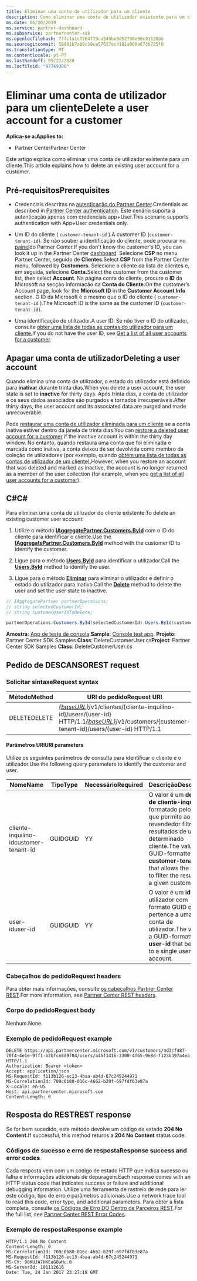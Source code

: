 ```yaml
---
title: Eliminar uma conta de utilizador para um cliente
description: Como eliminar uma conta de utilizador existente para um cliente.
ms.date: 06/20/2019
ms.service: partner-dashboard
ms.subservice: partnercenter-sdk
ms.openlocfilehash: 77fc1a1c7264779ca549be8d52798e90c91138bb
ms.sourcegitcommit: 58801b7a09c19ce57617ec4181a008a673b725f0
ms.translationtype: MT
ms.contentlocale: pt-PT
ms.lasthandoff: 09/22/2020
ms.locfileid: "97769380"
---
```

# <a name="delete-a-user-account-for-a-customer"></a><span data-ttu-id="e80c6-103">Eliminar uma conta de utilizador para um cliente</span><span class="sxs-lookup"><span data-stu-id="e80c6-103">Delete a user account for a customer</span></span>

<span data-ttu-id="e80c6-104">**Aplica-se a:**</span><span class="sxs-lookup"><span data-stu-id="e80c6-104">**Applies to:**</span></span>

- <span data-ttu-id="e80c6-105">Partner Center</span><span class="sxs-lookup"><span data-stu-id="e80c6-105">Partner Center</span></span>

<span data-ttu-id="e80c6-106">Este artigo explica como eliminar uma conta de utilizador existente para um cliente.</span><span class="sxs-lookup"><span data-stu-id="e80c6-106">This article explains how to delete an existing user account for a customer.</span></span>

## <a name="prerequisites"></a><span data-ttu-id="e80c6-107">Pré-requisitos</span><span class="sxs-lookup"><span data-stu-id="e80c6-107">Prerequisites</span></span>

- <span data-ttu-id="e80c6-108">Credenciais descritas na [autenticação do Partner Center](partner-center-authentication.md).</span><span class="sxs-lookup"><span data-stu-id="e80c6-108">Credentials as described in [Partner Center authentication](partner-center-authentication.md).</span></span> <span data-ttu-id="e80c6-109">Este cenário suporta a autenticação apenas com credenciais app+User.</span><span class="sxs-lookup"><span data-stu-id="e80c6-109">This scenario supports authentication with App+User credentials only.</span></span>

- <span data-ttu-id="e80c6-110">Um ID do cliente ( `customer-tenant-id` ).</span><span class="sxs-lookup"><span data-stu-id="e80c6-110">A customer ID (`customer-tenant-id`).</span></span> <span data-ttu-id="e80c6-111">Se não souber a identificação do cliente, pode procurar no [painel](https://partner.microsoft.com/dashboard)do Partner Center.</span><span class="sxs-lookup"><span data-stu-id="e80c6-111">If you don't know the customer's ID, you can look it up in the Partner Center [dashboard](https://partner.microsoft.com/dashboard).</span></span> <span data-ttu-id="e80c6-112">Selecione **CSP** no menu Partner Center, seguido de **Clientes**.</span><span class="sxs-lookup"><span data-stu-id="e80c6-112">Select **CSP** from the Partner Center menu, followed by **Customers**.</span></span> <span data-ttu-id="e80c6-113">Selecione o cliente da lista de clientes e, em seguida, selecione **Conta.**</span><span class="sxs-lookup"><span data-stu-id="e80c6-113">Select the customer from the customer list, then select **Account**.</span></span> <span data-ttu-id="e80c6-114">Na página conta do cliente, procure o **ID** da Microsoft na secção Informação da **Conta do Cliente.**</span><span class="sxs-lookup"><span data-stu-id="e80c6-114">On the customer’s Account page, look for the **Microsoft ID** in the **Customer Account Info** section.</span></span> <span data-ttu-id="e80c6-115">O ID da Microsoft é o mesmo que o ID do cliente ( `customer-tenant-id` ).</span><span class="sxs-lookup"><span data-stu-id="e80c6-115">The Microsoft ID is the same as the customer ID  (`customer-tenant-id`).</span></span>

- <span data-ttu-id="e80c6-116">Uma identificação de utilizador.</span><span class="sxs-lookup"><span data-stu-id="e80c6-116">A user ID.</span></span> <span data-ttu-id="e80c6-117">Se não tiver o ID do utilizador, consulte [obter uma lista de todas as contas do utilizador para um cliente.](get-a-list-of-all-user-accounts-for-a-customer.md)</span><span class="sxs-lookup"><span data-stu-id="e80c6-117">If you do not have the user ID, see [Get a list of all user accounts for a customer](get-a-list-of-all-user-accounts-for-a-customer.md).</span></span>

## <a name="deleting-a-user-account"></a><span data-ttu-id="e80c6-118">Apagar uma conta de utilizador</span><span class="sxs-lookup"><span data-stu-id="e80c6-118">Deleting a user account</span></span>

<span data-ttu-id="e80c6-119">Quando elimina uma conta de utilizador, o estado do utilizador está definido para **inativar** durante trinta dias.</span><span class="sxs-lookup"><span data-stu-id="e80c6-119">When you delete a user account, the user state is set to **inactive** for thirty days.</span></span> <span data-ttu-id="e80c6-120">Após trinta dias, a conta de utilizador e os seus dados associados são purgados e tornados irrecuperáveis.</span><span class="sxs-lookup"><span data-stu-id="e80c6-120">After thirty days, the user account and its associated data are purged and made unrecoverable.</span></span>

<span data-ttu-id="e80c6-121">Pode [restaurar uma conta de utilizador eliminada para um cliente](restore-a-user-for-a-customer.md) se a conta inativa estiver dentro da janela de trinta dias.</span><span class="sxs-lookup"><span data-stu-id="e80c6-121">You can [restore a deleted user account for a customer](restore-a-user-for-a-customer.md) if the inactive account is within the thirty day window.</span></span> <span data-ttu-id="e80c6-122">No entanto, quando restaura uma conta que foi eliminada e marcada como inativa, a conta deixou de ser devolvida como membro da coleção de utilizadores (por exemplo, quando [obtém uma lista de todas as contas de utilizador de um cliente).](get-a-list-of-all-user-accounts-for-a-customer.md)</span><span class="sxs-lookup"><span data-stu-id="e80c6-122">However, when you restore an account that was deleted and marked as inactive, the account is no longer returned as a member of the user collection (for example, when you [get a list of all user accounts for a customer](get-a-list-of-all-user-accounts-for-a-customer.md)).</span></span>

## <a name="c"></a><span data-ttu-id="e80c6-123">C\#</span><span class="sxs-lookup"><span data-stu-id="e80c6-123">C\#</span></span>

<span data-ttu-id="e80c6-124">Para eliminar uma conta de utilizador do cliente existente:</span><span class="sxs-lookup"><span data-stu-id="e80c6-124">To delete an existing customer user account:</span></span>

1. <span data-ttu-id="e80c6-125">Utilize o método [**IAggregatePartner.Customers.ById**](/dotnet/api/microsoft.store.partnercenter.customers.icustomercollection.byid) com o ID do cliente para identificar o cliente.</span><span class="sxs-lookup"><span data-stu-id="e80c6-125">Use the [**IAggregatePartner.Customers.ById**](/dotnet/api/microsoft.store.partnercenter.customers.icustomercollection.byid) method with the customer ID to identify the customer.</span></span>

2. <span data-ttu-id="e80c6-126">Ligue para o método [**Users.ById**](/dotnet/api/microsoft.store.partnercenter.customerusers.icustomerusercollection.byid) para identificar o utilizador.</span><span class="sxs-lookup"><span data-stu-id="e80c6-126">Call the [**Users.ById**](/dotnet/api/microsoft.store.partnercenter.customerusers.icustomerusercollection.byid) method to identify the user.</span></span>

3. <span data-ttu-id="e80c6-127">Ligue para o método [**Eliminar**](/dotnet/api/microsoft.store.partnercenter.customerusers.icustomeruser.delete) para eliminar o utilizador e definir o estado do utilizador para inativo.</span><span class="sxs-lookup"><span data-stu-id="e80c6-127">Call the [**Delete**](/dotnet/api/microsoft.store.partnercenter.customerusers.icustomeruser.delete) method to delete the user and set the user state to inactive.</span></span>

``` csharp
// IAggregatePartner partnerOperations;
// string selectedCustomerId;
// string customerUserIdToDelete;

partnerOperations.Customers.ById(selectedCustomerId).Users.ById(customerUserIdToDelete).Delete();
```

<span data-ttu-id="e80c6-128">**Amostra**: [App de teste de consola](console-test-app.md).</span><span class="sxs-lookup"><span data-stu-id="e80c6-128">**Sample**: [Console test app](console-test-app.md).</span></span> <span data-ttu-id="e80c6-129">**Projeto**: Partner Center SDK Samples **Class**: DeleteCustomerUser.cs</span><span class="sxs-lookup"><span data-stu-id="e80c6-129">**Project**: Partner Center SDK Samples **Class**: DeleteCustomerUser.cs</span></span>

## <a name="rest-request"></a><span data-ttu-id="e80c6-130">Pedido de DESCANSO</span><span class="sxs-lookup"><span data-stu-id="e80c6-130">REST request</span></span>

### <a name="request-syntax"></a><span data-ttu-id="e80c6-131">Solicitar sintaxe</span><span class="sxs-lookup"><span data-stu-id="e80c6-131">Request syntax</span></span>

| <span data-ttu-id="e80c6-132">Método</span><span class="sxs-lookup"><span data-stu-id="e80c6-132">Method</span></span>     | <span data-ttu-id="e80c6-133">URI do pedido</span><span class="sxs-lookup"><span data-stu-id="e80c6-133">Request URI</span></span>                                                                                            |
|------------|--------------------------------------------------------------------------------------------------------|
| <span data-ttu-id="e80c6-134">DELETE</span><span class="sxs-lookup"><span data-stu-id="e80c6-134">DELETE</span></span>     | <span data-ttu-id="e80c6-135">[*{baseURL}*](partner-center-rest-urls.md)/v1/clientes/{cliente-inquilino-id}/users/{user-id} HTTP/1.1</span><span class="sxs-lookup"><span data-stu-id="e80c6-135">[*{baseURL}*](partner-center-rest-urls.md)/v1/customers/{customer-tenant-id}/users/{user-id} HTTP/1.1</span></span> |

#### <a name="uri-parameters"></a><span data-ttu-id="e80c6-136">Parâmetros URI</span><span class="sxs-lookup"><span data-stu-id="e80c6-136">URI parameters</span></span>

<span data-ttu-id="e80c6-137">Utilize os seguintes parâmetros de consulta para identificar o cliente e o utilizador.</span><span class="sxs-lookup"><span data-stu-id="e80c6-137">Use the following query parameters to identify the customer and user.</span></span>

| <span data-ttu-id="e80c6-138">Nome</span><span class="sxs-lookup"><span data-stu-id="e80c6-138">Name</span></span>                   | <span data-ttu-id="e80c6-139">Tipo</span><span class="sxs-lookup"><span data-stu-id="e80c6-139">Type</span></span>     | <span data-ttu-id="e80c6-140">Necessário</span><span class="sxs-lookup"><span data-stu-id="e80c6-140">Required</span></span> | <span data-ttu-id="e80c6-141">Descrição</span><span class="sxs-lookup"><span data-stu-id="e80c6-141">Description</span></span>                                                                                                               |
|------------------------|----------|----------|---------------------------------------------------------------------------------------------------------------------------|
| <span data-ttu-id="e80c6-142">cliente-inquilino-id</span><span class="sxs-lookup"><span data-stu-id="e80c6-142">customer-tenant-id</span></span>     | <span data-ttu-id="e80c6-143">GUID</span><span class="sxs-lookup"><span data-stu-id="e80c6-143">GUID</span></span>     | <span data-ttu-id="e80c6-144">Y</span><span class="sxs-lookup"><span data-stu-id="e80c6-144">Y</span></span>        | <span data-ttu-id="e80c6-145">O valor é um **design de cliente-inquilino** formatado pelo GUID que permite ao revendedor filtrar os resultados de um determinado cliente.</span><span class="sxs-lookup"><span data-stu-id="e80c6-145">The value is a GUID-formatted **customer-tenant-id** that allows the reseller to filter the results for a given customer.</span></span> |
| <span data-ttu-id="e80c6-146">user-id</span><span class="sxs-lookup"><span data-stu-id="e80c6-146">user-id</span></span>                | <span data-ttu-id="e80c6-147">GUID</span><span class="sxs-lookup"><span data-stu-id="e80c6-147">GUID</span></span>     | <span data-ttu-id="e80c6-148">Y</span><span class="sxs-lookup"><span data-stu-id="e80c6-148">Y</span></span>        | <span data-ttu-id="e80c6-149">O valor é um **id** de utilizador com formato GUID que pertence a uma única conta de utilizador.</span><span class="sxs-lookup"><span data-stu-id="e80c6-149">The value is a GUID-formatted **user-id** that belongs to a single user account.</span></span>                                          |

### <a name="request-headers"></a><span data-ttu-id="e80c6-150">Cabeçalhos do pedido</span><span class="sxs-lookup"><span data-stu-id="e80c6-150">Request headers</span></span>

<span data-ttu-id="e80c6-151">Para obter mais informações, consulte [os cabeçalhos Partner Center REST](headers.md).</span><span class="sxs-lookup"><span data-stu-id="e80c6-151">For more information, see [Partner Center REST headers](headers.md).</span></span>

### <a name="request-body"></a><span data-ttu-id="e80c6-152">Corpo do pedido</span><span class="sxs-lookup"><span data-stu-id="e80c6-152">Request body</span></span>

<span data-ttu-id="e80c6-153">Nenhum.</span><span class="sxs-lookup"><span data-stu-id="e80c6-153">None.</span></span>

### <a name="request-example"></a><span data-ttu-id="e80c6-154">Exemplo de pedido</span><span class="sxs-lookup"><span data-stu-id="e80c6-154">Request example</span></span>

```http
DELETE https://api.partnercenter.microsoft.com/v1/customers/4d3cf487-70f4-4e1e-9ff1-b2bfce8d9f04/users/a45f1416-3300-4f65-9e8d-f123b397a4ea HTTP/1.1
Authorization: Bearer <token>
Accept: application/json
MS-RequestId: f113b126-ec13-4baa-ab4d-67c245244971
MS-CorrelationId: 709c0b80-016c-4662-b29f-697fdf03e87a
X-Locale: en-US
Host: api.partnercenter.microsoft.com
Content-Length: 0
```

## <a name="rest-response"></a><span data-ttu-id="e80c6-155">Resposta do REST</span><span class="sxs-lookup"><span data-stu-id="e80c6-155">REST response</span></span>

<span data-ttu-id="e80c6-156">Se for bem sucedido, este método devolve um código de estado **204 No Content.**</span><span class="sxs-lookup"><span data-stu-id="e80c6-156">If successful, this method returns a **204 No Content** status code.</span></span>

### <a name="response-success-and-error-codes"></a><span data-ttu-id="e80c6-157">Códigos de sucesso e erro de resposta</span><span class="sxs-lookup"><span data-stu-id="e80c6-157">Response success and error codes</span></span>

<span data-ttu-id="e80c6-158">Cada resposta vem com um código de estado HTTP que indica sucesso ou falha e informações adicionais de depuragem.</span><span class="sxs-lookup"><span data-stu-id="e80c6-158">Each response comes with an HTTP status code that indicates success or failure and additional debugging information.</span></span> <span data-ttu-id="e80c6-159">Utilize uma ferramenta de rastreio de rede para ler este código, tipo de erro e parâmetros adicionais.</span><span class="sxs-lookup"><span data-stu-id="e80c6-159">Use a network trace tool to read this code, error type, and additional parameters.</span></span> <span data-ttu-id="e80c6-160">Para obter a lista completa, consulte [os Códigos de Erro DO Centro de Parceiros REST](error-codes.md).</span><span class="sxs-lookup"><span data-stu-id="e80c6-160">For the full list, see [Partner Center REST Error Codes](error-codes.md).</span></span>

### <a name="response-example"></a><span data-ttu-id="e80c6-161">Exemplo de resposta</span><span class="sxs-lookup"><span data-stu-id="e80c6-161">Response example</span></span>

```http
HTTP/1.1 204 No Content
Content-Length: 0
MS-CorrelationId: 709c0b80-016c-4662-b29f-697fdf03e87a
MS-RequestId: f113b126-ec13-4baa-ab4d-67c245244971
MS-CV: 90KUJA7HKEaG8wHu.0
MS-ServerId: 101112616
Date: Tue, 24 Jan 2017 23:27:18 GMT
```
